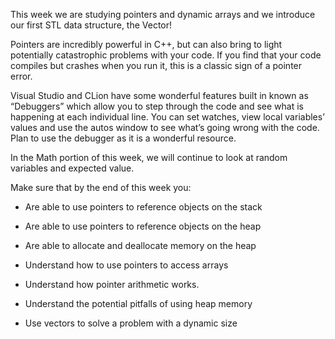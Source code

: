 This week we are studying pointers and dynamic arrays and we introduce our first STL data structure, the Vector!  

Pointers are incredibly powerful in C++, but can also bring to light potentially catastrophic problems with your code.  If you find that your code compiles but crashes when you run it, this is a classic sign of a pointer error.

Visual Studio and CLion have some wonderful features built in known as “Debuggers” which allow you to step through the code and see what is happening at each individual line.  You can set watches, view local variables’ values and use the autos window to see what’s going wrong with the code.  Plan to use the debugger as it is a wonderful resource. 

In the Math portion of this week, we will continue to look at random variables and expected value.

Make sure that by the end of this week you:

- Are able to use pointers to reference objects on the stack

- Are able to use pointers to reference objects on the heap

- Are able to allocate and deallocate memory on the heap

- Understand how to use pointers to access arrays

- Understand how pointer arithmetic works.

- Understand the potential pitfalls of using heap memory

- Use vectors to solve a problem with a dynamic size 
